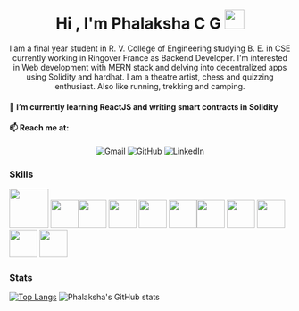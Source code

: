 <h1 align="center">Hi , I'm Phalaksha C G <img src="https://media.giphy.com/media/hvRJCLFzcasrR4ia7z/giphy.gif" width="35"></h1>
  <p align = "center"> I am a final year student in R. V. College of Engineering studying B. E. in CSE currently working in Ringover France as Backend Developer. I'm interested in Web development with MERN stack and delving into decentralized apps using Solidity and hardhat. I am a theatre artist, chess and quizzing enthusiast. Also like running, trekking and camping. </p>

#### 🌱 I’m currently learning ReactJS and writing smart contracts in Solidity
#### 📫 Reach me at:  
<p align="center">
  <a href="mailto:phalakshacg01@gmail.com"><img src="https://img.icons8.com/bubbles/50/000000/gmail.png" alt="Gmail"/></a>
	<a href="https://github.com/PhalakshaCG"><img src="https://img.icons8.com/bubbles/50/000000/github.png" alt="GitHub"/></a>
	<a href="https://www.linkedin.com/in/phalaksha-c-g-445a581b7/"><img src="https://img.icons8.com/bubbles/50/000000/linkedin.png" alt="LinkedIn"/></a>
	
</p>
  
### Skills
[<img width="70" src ="https://user-images.githubusercontent.com/59359627/201644725-301dc924-db2a-4481-8fc1-c556d89a195b.png">](https://soliditylang.org/)   [<img width="50" src ="https://user-images.githubusercontent.com/59359627/201645021-9f8b6940-7884-44d2-9bd7-96aadeda3eeb.png">](https://reactjs.org/)[<img width="50" src ="https://user-images.githubusercontent.com/59359627/186589044-77a9cdb8-7dfd-41c2-a108-2c08f0dfa14a.png">](https://www.java.com/en/)   [<img width="50" src ="https://user-images.githubusercontent.com/59359627/186589088-a3c43e88-6d22-49f3-be9e-926dc3f7e271.png">](https://www.javascript.com/) [<img width="50" src ="https://user-images.githubusercontent.com/59359627/186592176-ad9258f4-623b-47e2-8340-fe7c07f46a80.png">](https://www.learn-c.org/)  [<img width="50" src ="https://user-images.githubusercontent.com/59359627/186589151-32db4ef0-ceb9-4ede-abc5-1749ee226af5.png">](https://www.mongodb.com/home)[<img width="50" src ="https://user-images.githubusercontent.com/59359627/186588998-a6f5d2ca-4686-4908-9619-fd82d454e018.png">](https://nodejs.org/en/)  [<img width="50" src ="https://user-images.githubusercontent.com/59359627/186588805-dbd1f777-e224-4319-811b-714f66de5fbc.png">](https://www.android.com/intl/en_in/)     [<img width="50" src ="https://user-images.githubusercontent.com/59359627/186588908-cba8714f-379d-4fb5-93c6-535ce3580ac3.png">](https://www.atlassian.com/software/confluence)         [<img width="50" src ="https://user-images.githubusercontent.com/59359627/186589188-af21be9b-336a-4f8e-aa71-761806288844.png">](https://www.mysql.com/)   [<img width="50" src ="https://user-images.githubusercontent.com/59359627/186589244-2d105de4-698d-4811-aa22-7e56ca7aff58.png">](https://www.arduino.cc/)   

### Stats
[![Top Langs](https://github-readme-stats.vercel.app/api/top-langs/?username=PhalakshaCG)](https://github.com/anuraghazra/github-readme-stats) ![Phalaksha's GitHub stats](https://github-readme-stats.vercel.app/api?username=PhalakshaCG&show_icons=true&theme=transparent)

